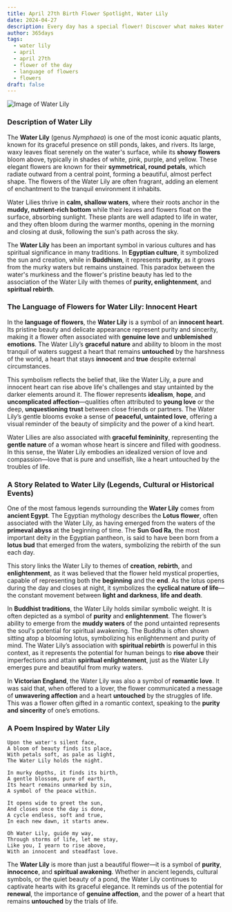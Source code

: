 ```yaml
---
title: April 27th Birth Flower Spotlight, Water Lily
date: 2024-04-27
description: Every day has a special flower! Discover what makes Water Lily unique as today’s birth flower and its symbolic meaning.
author: 365days
tags:
  - water lily
  - april
  - april 27th
  - flower of the day
  - language of flowers
  - flowers
draft: false
---
```



![Image of Water Lily](https://cdn.pixabay.com/photo/2023/05/21/01/27/waterlily-8007670_1280.jpg#center)


### Description of Water Lily

The **Water Lily** (genus _Nymphaea_) is one of the most iconic aquatic plants, known for its graceful presence on still ponds, lakes, and rivers. Its large, waxy leaves float serenely on the water's surface, while its **showy flowers** bloom above, typically in shades of white, pink, purple, and yellow. These elegant flowers are known for their **symmetrical, round petals**, which radiate outward from a central point, forming a beautiful, almost perfect shape. The flowers of the Water Lily are often fragrant, adding an element of enchantment to the tranquil environment it inhabits.

Water Lilies thrive in **calm, shallow waters**, where their roots anchor in the **muddy, nutrient-rich bottom** while their leaves and flowers float on the surface, absorbing sunlight. These plants are well adapted to life in water, and they often bloom during the warmer months, opening in the morning and closing at dusk, following the sun's path across the sky.

The **Water Lily** has been an important symbol in various cultures and has spiritual significance in many traditions. In **Egyptian culture**, it symbolized the sun and creation, while in **Buddhism**, it represents **purity**, as it grows from the murky waters but remains unstained. This paradox between the water's murkiness and the flower's pristine beauty has led to the association of the Water Lily with themes of **purity, enlightenment**, and **spiritual rebirth**.

### The Language of Flowers for Water Lily: Innocent Heart

In the **language of flowers**, the **Water Lily** is a symbol of an **innocent heart**. Its pristine beauty and delicate appearance represent purity and sincerity, making it a flower often associated with **genuine love** and **unblemished emotions**. The Water Lily’s **graceful nature** and ability to bloom in the most tranquil of waters suggest a heart that remains **untouched** by the harshness of the world, a heart that stays **innocent** and **true** despite external circumstances.

This symbolism reflects the belief that, like the Water Lily, a pure and innocent heart can rise above life's challenges and stay untainted by the darker elements around it. The flower represents **idealism**, **hope**, and **uncomplicated affection**—qualities often attributed to **young love** or the deep, **unquestioning trust** between close friends or partners. The Water Lily’s gentle blooms evoke a sense of **peaceful, untainted love**, offering a visual reminder of the beauty of simplicity and the power of a kind heart.

Water Lilies are also associated with **graceful femininity**, representing the **gentle nature** of a woman whose heart is sincere and filled with goodness. In this sense, the Water Lily embodies an idealized version of love and compassion—love that is pure and unselfish, like a heart untouched by the troubles of life.

### A Story Related to Water Lily (Legends, Cultural or Historical Events)

One of the most famous legends surrounding the **Water Lily** comes from **ancient Egypt**. The Egyptian mythology describes the **Lotus flower**, often associated with the Water Lily, as having emerged from the waters of the **primeval abyss** at the beginning of time. The **Sun God Ra**, the most important deity in the Egyptian pantheon, is said to have been born from a **lotus bud** that emerged from the waters, symbolizing the rebirth of the sun each day.

This story links the Water Lily to themes of **creation**, **rebirth**, and **enlightenment**, as it was believed that the flower held mystical properties, capable of representing both the **beginning** and the **end**. As the lotus opens during the day and closes at night, it symbolizes the **cyclical nature of life**—the constant movement between **light and darkness**, **life and death**.

In **Buddhist traditions**, the Water Lily holds similar symbolic weight. It is often depicted as a symbol of **purity** and **enlightenment**. The flower’s ability to emerge from the **muddy waters** of the pond untainted represents the soul's potential for spiritual awakening. The Buddha is often shown sitting atop a blooming lotus, symbolizing his enlightenment and purity of mind. The Water Lily’s association with **spiritual rebirth** is powerful in this context, as it represents the potential for human beings to **rise above** their imperfections and attain **spiritual enlightenment**, just as the Water Lily emerges pure and beautiful from murky waters.

In **Victorian England**, the Water Lily was also a symbol of **romantic love**. It was said that, when offered to a lover, the flower communicated a message of **unwavering affection** and a heart **untouched** by the struggles of life. This was a flower often gifted in a romantic context, speaking to the **purity and sincerity** of one’s emotions.

### A Poem Inspired by Water Lily

```
Upon the water's silent face,  
A bloom of beauty finds its place,  
With petals soft, as pale as light,  
The Water Lily holds the night.  

In murky depths, it finds its birth,  
A gentle blossom, pure of earth,  
Its heart remains unmarked by sin,  
A symbol of the peace within.  

It opens wide to greet the sun,  
And closes once the day is done,  
A cycle endless, soft and true,  
In each new dawn, it starts anew.  

Oh Water Lily, guide my way,  
Through storms of life, let me stay,  
Like you, I yearn to rise above,  
With an innocent and steadfast love.  
```

The **Water Lily** is more than just a beautiful flower—it is a symbol of **purity**, **innocence**, and **spiritual awakening**. Whether in ancient legends, cultural symbols, or the quiet beauty of a pond, the Water Lily continues to captivate hearts with its graceful elegance. It reminds us of the potential for **renewal**, the importance of **genuine affection**, and the power of a heart that remains **untouched** by the trials of life.



